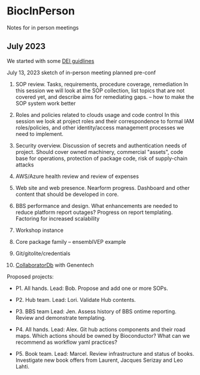 # BiocInPerson
Notes for in person meetings

July 2023
---------

We started with some [DEI guidlines](https://www.edomi.org/wp-content/uploads/2020/02/8-Guidelines-for-Equity-and-Inclusion.pdf)

July 13, 2023 sketch of in-person meeting planned pre-conf

1) SOP review.  Tasks, requirements, procedure coverage, remediation
In this session we will look at the SOP collection, list topics that are not covered yet, and describe aims for remediating gaps. – how to make the SOP system work better

2) Roles and policies related to clouds usage and code control
In this session we look at project roles and their correspondence to formal IAM roles/policies, and other identity/access management processes we need to implement.

3) Security overview.  Discussion of secrets and authentication needs of project.  Should cover owned machinery, commercial "assets", code base for operations, protection of package code, risk of supply-chain attacks

4) AWS/Azure health review and review of expenses

5) Web site and web presence.  Nearform progress.  Dashboard and other content that should be developed in core.

6) BBS performance and design.  What enhancements are needed to reduce platform report outages?  Progress on report templating.  Factoring for increased scalability

7) Workshop instance

8) Core package family – ensemblVEP example

9) Git/gitolite/credentials

10) [CollaboratorDb](https://github.com/CollaboratorDB) with Genentech

Proposed projects:

- P1.  All hands. Lead: Bob.  Propose and add one or more SOPs.

- P2.  Hub team.  Lead: Lori.  Validate Hub contents.

- P3.  BBS team  Lead: Jen.  Assess history of BBS ontime reporting.  Review and demonstrate templating.

- P4.  All hands.  Lead: Alex. Git hub actions components and their road maps.  Which actions should be owned by Bioconductor?  What can we recommend as workflow yaml practices?

- P5.  Book team.  Lead: Marcel.  Review infrastructure and status of books.  Investigate new book offers from Laurent, Jacques Serizay and Leo Lahti.

